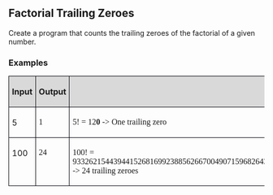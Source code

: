 <H2 CLASS="western">Factorial Trailing Zeroes</H2>
  
<P STYLE="margin-top: 0.06in">Create a program that counts the
trailing zeroes of the factorial of a given number.</P>
<H3 CLASS="western">Examples</H3>
<TABLE WIDTH=646 CELLPADDING=4 CELLSPACING=0>
	<COL WIDTH=42>
	<COL WIDTH=54>
	<COL WIDTH=524>
	<TR VALIGN=TOP>
		<TD WIDTH=42 BGCOLOR="#d9d9d9" STYLE="border: 1px solid #00000a; padding-top: 0.04in; padding-bottom: 0.04in; padding-left: 0.06in; padding-right: 0.06in">
			<P ALIGN=CENTER><B>Input</B></P>
		</TD>
		<TD WIDTH=54 BGCOLOR="#d9d9d9" STYLE="border: 1px solid #00000a; padding-top: 0.04in; padding-bottom: 0.04in; padding-left: 0.06in; padding-right: 0.06in">
			<P ALIGN=CENTER><B>Output</B></P>
		</TD>
		<TD WIDTH=524 BGCOLOR="#d9d9d9" STYLE="border: 1px solid #00000a; padding-top: 0.04in; padding-bottom: 0.04in; padding-left: 0.06in; padding-right: 0.06in">
			<P ALIGN=CENTER><B>Comments</B></P>
		</TD>
	</TR>
	<TR VALIGN=TOP>
		<TD WIDTH=42 STYLE="border: 1px solid #00000a; padding-top: 0.04in; padding-bottom: 0.04in; padding-left: 0.06in; padding-right: 0.06in">
			<P>5</P>
		</TD>
		<TD WIDTH=54 STYLE="border: 1px solid #00000a; padding-top: 0.04in; padding-bottom: 0.04in; padding-left: 0.06in; padding-right: 0.06in">
			<P><FONT FACE="Consolas, serif">1</FONT></P>
		</TD>
		<TD WIDTH=524 STYLE="border: 1px solid #00000a; padding-top: 0.04in; padding-bottom: 0.04in; padding-left: 0.06in; padding-right: 0.06in">
			<P><FONT FACE="Consolas, serif">5! = 12</FONT><FONT FACE="Consolas, serif"><B>0</B></FONT><FONT FACE="Consolas, serif">
			-&gt; One trailing zero </FONT>
			</P>
		</TD>
	</TR>
	<TR VALIGN=TOP>
		<TD WIDTH=42 STYLE="border: 1px solid #00000a; padding-top: 0.04in; padding-bottom: 0.04in; padding-left: 0.06in; padding-right: 0.06in">
			<P>100</P>
		</TD>
		<TD WIDTH=54 STYLE="border: 1px solid #00000a; padding-top: 0.04in; padding-bottom: 0.04in; padding-left: 0.06in; padding-right: 0.06in">
			<P><FONT FACE="Consolas, serif">24</FONT></P>
		</TD>
		<TD WIDTH=524 STYLE="border: 1px solid #00000a; padding-top: 0.04in; padding-bottom: 0.04in; padding-left: 0.06in; padding-right: 0.06in">
			<P><FONT FACE="Consolas, serif">100! =
			93326215443944152681699238856266700490715968264381621468592963895217599993229915608941463976156518286253697920827223758251185210916864</FONT><FONT FACE="Consolas, serif"><B>000000000000000000000000</B></FONT><FONT FACE="Consolas, serif">
			-&gt; 24 trailing zeroes</FONT></P>
		</TD>
	</TR>
</TABLE>